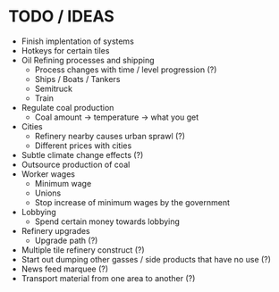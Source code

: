 # TODO / IDEAS

* Finish implentation of systems
* Hotkeys for certain tiles
* Oil Refining processes and shipping
  * Process changes with time / level progression (?)
  * Ships / Boats / Tankers
  * Semitruck
  * Train
* Regulate coal production
  * Coal amount -> temperature -> what you get
* Cities
  * Refinery nearby causes urban sprawl (?)
  * Different prices with cities
* Subtle climate change effects (?)
* Outsource production of coal
* Worker wages
  * Minimum wage
  * Unions
  * Stop increase of minimum wages by the government
* Lobbying
  * Spend certain money towards lobbying
* Refinery upgrades
  * Upgrade path (?)
* Multiple tile refinery construct (?)
* Start out dumping other gasses / side products that have no use (?)
* News feed marquee (?)
* Transport material from one area to another (?)
